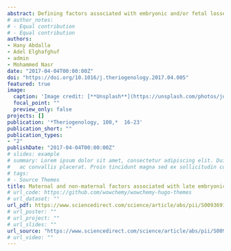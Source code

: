 ```yaml
---
abstract: Defining factors associated with embryonic and/or fetal losses will be helpful in overcoming such problem, either by adjusting conditions or applying therapeutic approaches to high-risk cows. The objective of this study was to investigate the association between a number of maternal and non-maternal factors and the risk of late embryonic (LED) and early fetal death (EFD) in dairy herds. Additionally, we investigated the effect of treating pregnant cows either with GnRH on day 26 post-insemination, or GnRH on day 26 plus CIDR insertion between days 26 and 33 post-insemination, on the risk of LED/EFD. From 3826 pregnancies, diagnosed at day 30 post-insemination, 851 cows lost the pregnancy by day 70 post-insemination. A mixed-effects logistic model was constructed to assess the effect of cow breed, calving difficulty, postpartum problems, lactation number, days in milk, insemination number, actual 305-day milk production, temperature humidity index (THI) at insemination, estrus synchronization protocols, and other factors, on the risk of LED/EFD. Our findings indicated that Holstein X Brown Swiss crossbreed cows had a lower risk for LED/EFD than Holstein cows (*P* < 0.05). Cows that had postpartum problems, were inseminated for the first time, produced more milk, or were inseminated at THI ≥75, recorded higher risks of LED/EFD (*P* < 0.05). Calving difficulty, lactation number, and synchronization protocols were not found to be associated with LED/EFD. Moreover, treatment of the pregnant cows with GnRH on day 26 post-insemination plus CIDR insertion between days 26 and 33 post-insemination decreased the risk of LED/EFD. In conclusion, cows that had postpartum problems, were inseminated early postpartum, produced higher milk, and/or were inseminated at high THI, were under higher risk of LED/EFD. Treating such cows with GnRH on day 26 plus CIDR insertion between days 26 and 33 may decrease the possibility of the LED/EFD.
# author_notes:
# - Equal contribution
# - Equal contribution
authors:
- Hany Abdalla
- Adel Elghafghuf
- admin
- Mohammed Nasr
date: "2017-04-04T00:00:00Z"
doi: "https://doi.org/10.1016/j.theriogenology.2017.04.005"
featured: true
image:
  caption: 'Image credit: [**Unsplash**](https://unsplash.com/photos/jdD8gXaTZsc)'
  focal_point: ""
  preview_only: false
projects: []
publication: '*Theriogenology, 100,*  16-23'
publication_short: ""
publication_types:
- "2"
publishDate: "2017-04-04T00:00:00Z"
# slides: example
# summary: Lorem ipsum dolor sit amet, consectetur adipiscing elit. Duis posuere tellus
#   ac convallis placerat. Proin tincidunt magna sed ex sollicitudin condimentum.
# tags:
# - Source Themes
title: Maternal and non-maternal factors associated with late embryonic and early fetal losses in dairy cows
# url_code: https://github.com/wowchemy/wowchemy-hugo-themes
# url_dataset: ""
url_pdf: https://www.sciencedirect.com/science/article/abs/pii/S0093691X17301620?via%3Dihub
# url_poster: ""
# url_project: ""
# url_slides: ""
url_source: "https://www.sciencedirect.com/science/article/abs/pii/S0093691X17301620?via%3Dihub"
# url_video: ""
---
```

